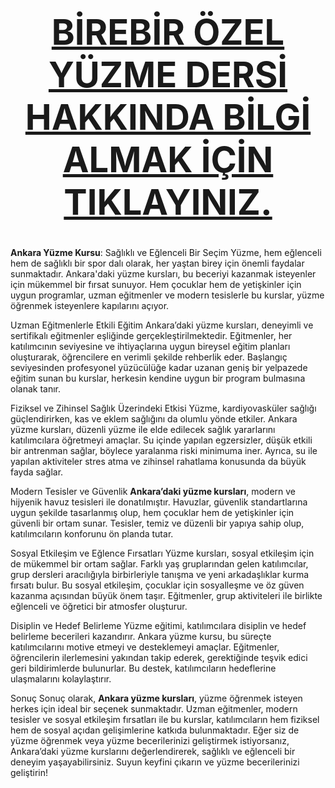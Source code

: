 # <center><h1><a href="https://ankarayuzmedersi.com.tr/">BİREBİR ÖZEL YÜZME DERSİ HAKKINDA BİLGİ ALMAK İÇİN TIKLAYINIZ.</a></h1></center>
<b>Ankara Yüzme Kursu</b>: Sağlıklı ve Eğlenceli Bir Seçim
Yüzme, hem eğlenceli hem de sağlıklı bir spor dalı olarak, her yaştan birey için önemli faydalar sunmaktadır. Ankara'daki yüzme kursları, bu beceriyi kazanmak isteyenler için mükemmel bir fırsat sunuyor. Hem çocuklar hem de yetişkinler için uygun programlar, uzman eğitmenler ve modern tesislerle bu kurslar, yüzme öğrenmek isteyenlere kapılarını açıyor.

Uzman Eğitmenlerle Etkili Eğitim
Ankara’daki yüzme kursları, deneyimli ve sertifikalı eğitmenler eşliğinde gerçekleştirilmektedir. Eğitmenler, her katılımcının seviyesine ve ihtiyaçlarına uygun bireysel eğitim planları oluşturarak, öğrencilere en verimli şekilde rehberlik eder. Başlangıç seviyesinden profesyonel yüzücülüğe kadar uzanan geniş bir yelpazede eğitim sunan bu kurslar, herkesin kendine uygun bir program bulmasına olanak tanır.

Fiziksel ve Zihinsel Sağlık Üzerindeki Etkisi
Yüzme, kardiyovasküler sağlığı güçlendirirken, kas ve eklem sağlığını da olumlu yönde etkiler. Ankara yüzme kursları, düzenli yüzme ile elde edilecek sağlık yararlarını katılımcılara öğretmeyi amaçlar. Su içinde yapılan egzersizler, düşük etkili bir antrenman sağlar, böylece yaralanma riski minimuma iner. Ayrıca, su ile yapılan aktiviteler stres atma ve zihinsel rahatlama konusunda da büyük fayda sağlar.

Modern Tesisler ve Güvenlik
<b>Ankara’daki yüzme kursları</b>, modern ve hijyenik havuz tesisleri ile donatılmıştır. Havuzlar, güvenlik standartlarına uygun şekilde tasarlanmış olup, hem çocuklar hem de yetişkinler için güvenli bir ortam sunar. Tesisler, temiz ve düzenli bir yapıya sahip olup, katılımcıların konforunu ön planda tutar.

Sosyal Etkileşim ve Eğlence Fırsatları
Yüzme kursları, sosyal etkileşim için de mükemmel bir ortam sağlar. Farklı yaş gruplarından gelen katılımcılar, grup dersleri aracılığıyla birbirleriyle tanışma ve yeni arkadaşlıklar kurma fırsatı bulur. Bu sosyal etkileşim, çocuklar için sosyalleşme ve öz güven kazanma açısından büyük önem taşır. Eğitmenler, grup aktiviteleri ile birlikte eğlenceli ve öğretici bir atmosfer oluşturur.

Disiplin ve Hedef Belirleme
Yüzme eğitimi, katılımcılara disiplin ve hedef belirleme becerileri kazandırır. Ankara yüzme kursu, bu süreçte katılımcılarını motive etmeyi ve desteklemeyi amaçlar. Eğitmenler, öğrencilerin ilerlemesini yakından takip ederek, gerektiğinde teşvik edici geri bildirimlerde bulunurlar. Bu destek, katılımcıların hedeflerine ulaşmalarını kolaylaştırır.

Sonuç
Sonuç olarak, <b>Ankara yüzme kursları</b>, yüzme öğrenmek isteyen herkes için ideal bir seçenek sunmaktadır. Uzman eğitmenler, modern tesisler ve sosyal etkileşim fırsatları ile bu kurslar, katılımcıların hem fiziksel hem de sosyal açıdan gelişimlerine katkıda bulunmaktadır. Eğer siz de yüzme öğrenmek veya yüzme becerilerinizi geliştirmek istiyorsanız, Ankara’daki yüzme kurslarını değerlendirerek, sağlıklı ve eğlenceli bir deneyim yaşayabilirsiniz. Suyun keyfini çıkarın ve yüzme becerilerinizi geliştirin!



